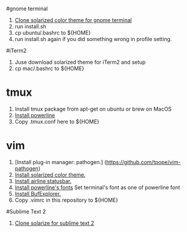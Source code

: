 #gnome terminal
1. [Clone solarized color theme for gnome terminal](https://github.com/CJKu/gnome-terminal-colors-solarized)
2. run install.sh
3. cp ubuntu/.bashrc to ${HOME}
4. run install.sh again if you did something wrong in profile setting.

#iTerm2
1. Juse download solarized theme for iTerm2 and setup
2. cp mac/.bashrc to ${HOME}

# tmux
1. Install tmux package from apt-get on ubuntu or brew on MacOS
2. [Install powerline](https://github.com/Lokaltog/powerline.git)
3. Copy .tmux.conf here to ${HOME}

# vim
1. [Install plug-in manager: pathogen.] (https://github.com/tpope/vim-pathogen)
2. [Install solarized color theme.](http://ethanschoonover.com/solarized/vim-colors-solarized)
3. [Install airline statusbar.](https://github.com/bling/vim-airline)
4. [Install powerline's fonts](https://github.com/Lokaltog/powerline-fonts) Set terminal's font as one of powerline font
6. [Install BufExplorer.](http://www.vim.org/scripts/script.php?script_id=42)
7. Copy .vimrc in this repository to ${HOME}

#Sublime Text 2
1. [Clone solarize for sublime text 2](https://github.com/SublimeColors/Solarized)
